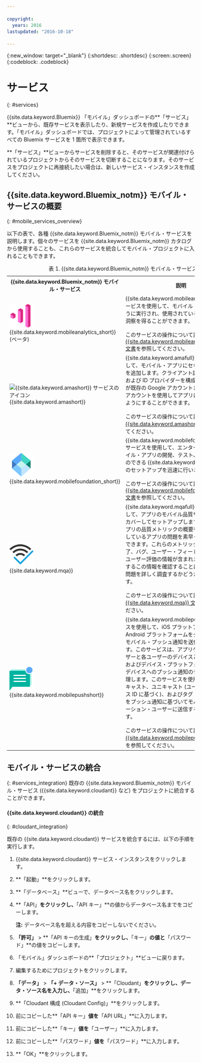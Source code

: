 ```yaml
---

copyright:
  years: 2016
lastupdated: "2016-10-18"

---
```

{:new_window: target="_blank"}
{:shortdesc: .shortdesc}
{:screen:.screen}
{:codeblock: .codeblock}

# サービス
{: #services}

{{site.data.keyword.Bluemix}} 「モバイル」ダッシュボードの**「サービス」**ビューから、既存サービスを表示したり、新規サービスを作成したりできます。「モバイル」ダッシュボードでは、プロジェクトによって管理されているすべての Bluemix サービスを 1 箇所で表示できます。  

**「サービス」**ビューからサービスを削除すると、そのサービスが関連付けられているプロジェクトからそのサービスを切断することになります。そのサービスをプロジェクトに再接続したい場合は、新しいサービス・インスタンスを作成してください。

## {{site.data.keyword.Bluemix_notm}} モバイル・サービスの概要
{: #mobile_services_overview}

以下の表で、各種 {{site.data.keyword.Bluemix_notm}} モバイル・サービスを説明します。個々のサービスを {{site.data.keyword.Bluemix_notm}} カタログから使用することも、これらのサービスを統合してモバイル・プロジェクトに入れることもできます。

<table summary="この表は、{{site.data.keyword.Bluemix_notm}} モバイル・サービスについて説明し、各サービス文書へのリンクも示します">
<caption>表 1. {{site.data.keyword.Bluemix_notm}} モバイル・サービス</caption>
<th>{{site.data.keyword.Bluemix_notm}} モバイル・サービス</th>
<th>説明</th>
<tr>
<td> <img src="images/mobile_analytics_icon.png" alt="{{site.data.keyword.mobileanalytics_short}}アイコン"><br/>{{site.data.keyword.mobileanalytics_short}} (ベータ)</td>
<td valign="top">{{site.data.keyword.mobileanalytics_full}} サービスを使用して、モバイル・アプリがどのように実行され、使用されているのかについての洞察を得ることができます。<br/><br/>
このサービスの操作について詳しくは、<a href="/docs/services/mobileanalytics/index.html" alt="{{site.data.keyword.mobileanalytics_short}} 文書リンク">{{site.data.keyword.mobileanalytics_short}} 文書</a>を参照してください。
</td>
</tr>
<tr>
<td><img src="images/authentication_icon
.png" alt="{{site.data.keyword.amashort}} サービスのアイコン"><br/>{{site.data.keyword.amashort}}</td>
<td valign="top">{{site.data.keyword.amafull}} サービスを使用して、モバイル・アプリにセキュリティー機能を追加します。クライアント認証プロバイダーおよび ID プロバイダーを構成して、ユーザーが既存の Google アカウントまたは Facebook アカウントを使用してアプリにログインできるようにすることができます。<br/><br/>
このサービスの操作について詳しくは、<a href="/docs/services/mobileaccess/index.html" alt="{{site.data.keyword.amashort}} 文書リンク">{{site.data.keyword.amashort}} 文書</a>を参照してください。</td>
</tr>
<tr>
<td><img src="images/MFPFoundation_icon.png" alt="{{site.data.keyword.mobilefoundation_short}} サービスのアイコン"><br/> {{site.data.keyword.mobilefoundation_short}}</td>
<td valign="top">{{site.data.keyword.mobilefoundation_long}} サービスを使用して、エンタープライズ・モバイル・アプリの開発、テスト、操作を行うことのできる {{site.data.keyword.mfp_full}} 環境のセットアップを迅速に行います。<br/><br/>
このサービスの操作について詳しくは、<a href="/docs/services/mobilefoundation/index.html" alt="{{site.data.keyword.mobilefoundation_short}} 文書リンク">{{site.data.keyword.mobilefoundation_short}} 文書</a>を参照してください。</td>
</tr>
<tr>
<td><img src="images/mqa_icon.png" alt="{{site.data.keyword.mqa}} サービスのアイコン"><br/>{{site.data.keyword.mqa}}</td>
<td valign="top">{{site.data.keyword.mqafull}} サービスを使用して、アプリのモバイル品質サービスをディスカバーしてセットアップします。モバイル・アプリの品質メトリックの概要を表示して、開発しているアプリの問題を素早く理解することができます。これらのメトリックには、異常終了、バグ、ユーザー・フィードバック、およびユーザー評価の情報が含まれます。アプリに関するこの情報を確認することによって、特定の問題を詳しく調査するかどうかを判別できます。<br/><br/>
このサービスの操作について詳しくは、<a href="/docs/services/MobileQualityAssurance/index.html" alt="{{site.data.keyword.mqa}} 文書リンク">{{site.data.keyword.mqa}} 文書</a>を参照してください。</td>
</tr>
<tr>
<td><img src="images/push_icon.png" alt="プッシュ通知サービスのアイコン"><br/>{{site.data.keyword.mobilepushshort}}</td>
<td valign="top">{{site.data.keyword.mobilepushfull}} サービスを使用して、iOS プラットフォームおよび Android プラットフォームをターゲットとするモバイル・プッシュ通知を送信および管理します。このサービスは、アプリケーション・ユーザーと各ユーザーのデバイスとのマッピング、およびデバイス・プラットフォームを管理し、デバイスへのプッシュ通知のディスパッチを処理します。このサービスを使用して、ブロードキャスト、ユニキャスト (ユーザー ID、デバイス ID に基づく)、およびタグ (またはトピック) をプッシュ通知に基づいてモバイル・アプリケーション・ユーザーに送信することができます。<br/><br/>
このサービスの操作について詳しくは、<a href="/docs/services/mobilepush/index.html" alt="{{site.data.keyword.mobilepushshort}} 文書リンク">{{site.data.keyword.mobilepushshort}} 文書</a>を参照してください。</td>
</table>

## モバイル・サービスの統合
{: #services_integration}
既存の {{site.data.keyword.Bluemix_notm}} モバイル・サービス ({{site.data.keyword.cloudant}} など) をプロジェクトに統合することができます。


#### {{site.data.keyword.cloudant}} の統合
{: #cloudant_integration}

既存の {{site.data.keyword.cloudant}} サービスを統合するには、以下の手順を実行します。

1. {{site.data.keyword.cloudant}} サービス・インスタンスをクリックします。
2. **「起動」**をクリックします。
3. **「データベース」**ビューで、データベース名をクリックします。
4. **「API」**をクリックし、**「API キー」**の値からデータベース名までをコピーします。

   **注:** データベース名を超える内容をコピーしないでください。

5. **「許可」** > **「API キーの生成」**をクリックし、**「キー」**の値と**「パスワード」**の値をコピーします。
6. 「モバイル」ダッシュボードの**「プロジェクト」**ビューに戻ります。
7. 編集するためにプロジェクトをクリックします。
8. **「データ」** > **「+ データ・ソース」** > **「Cloudant」**をクリックし、データ・ソース名を入力し、**「追加」**をクリックします。
9. **「Cloudant 構成 (Cloudant Config)」**をクリックします。
10. 前にコピーした**「API キー」**値を**「API URL」**に入力します。
11. 前にコピーした**「キー」**値を**「ユーザー」**に入力します。
12. 前にコピーした**「パスワード」**値を**「パスワード」**に入力します。
13. **「OK」**をクリックします。
